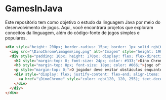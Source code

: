# GamesInJava
Este repositório tem como objetivo o estudo da linguagem Java por meio do desenvolvimento de jogos. Aqui, você encontrará projetos que exploram conceitos da linguagem, além do código-fonte de jogos simples e populares.


```html
<div style="height: 200px; border-radius: 15px; border: 1px solid rgb(63, 62, 62); display: flex; align-items: center; padding: 5px;">
  <img src="\DinoChrome\imagem\img.png" alt="Imagem" style="height: 190px; margin-right: 10px;">
  <div style="padding: 10px; height: 170px; display: flex; flex-direction: column; justify-content: flex-start; width: 100vw;">
    <h2 style="margin-top: 0; font-size: 24px; color: #333;">Dino Chrome</h2>
    <h3 style="margin-top: 0px; font-size: 18px; color: #666;">jogo offline incorporado no navegador Chrome</h3>
    <p style="margin-top: 0;">O jogador deve evitar obstáculos enquanto o dinossauro corre por um cenário desértico</p>
    <div style="display: flex; justify-content: flex-end; align-items: flex-end; margin-top: auto;">
      <a href="\DinoChrome" style="color: rgb(120, 120, 255); text-decoration: none;">Ver código</a>
    </div>
  </div>
</div>